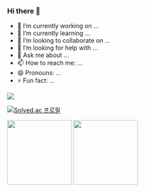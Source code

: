 ### Hi there 👋

- 🔭 I’m currently working on ...
- 🌱 I’m currently learning ...
- 👯 I’m looking to collaborate on ...
- 🤔 I’m looking for help with ...
- 💬 Ask me about ...
- 📫 How to reach me: ...
- 😄 Pronouns: ...
- ⚡ Fun fact: ...
<img src="https://img.shields.io/badge/Android-3DDC84?style=flat-square&logo=Android&logoColor=white"/>

[![Solved.ac
프로필](http://mazassumnida.wtf/api/mini/generate_badge?boj=csj0934&count_private=true)](https://solved.ac/csj0934)


<span>
  <img src = "https://github-readme-stats.vercel.app/api?username=daisyHyeseul&count_private=true&show_icons=true&theme=discord_old_blurple"height= 150px/>
  <img src = "https://github-readme-stats.vercel.app/api/top-langs/?username=daisyHyeseul&layout=compact&count_private=true&theme=discord_old_blurple" height= 150px/> 
</span>



